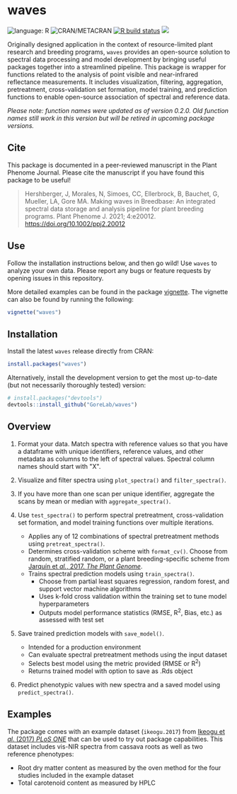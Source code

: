 # waves

<!-- badges: start -->
![language: R](https://img.shields.io/badge/language-R-blue.svg)
![CRAN/METACRAN](https://img.shields.io/cran/v/waves?label=CRAN)
[![R build status](https://github.com/GoreLab/waves/workflows/R-CMD-check/badge.svg)](https://github.com/GoreLab/waves/actions)
[![](https://cranlogs.r-pkg.org/badges/grand-total/waves)](https://CRAN.R-project.org/package=waves)

<!-- badges: end -->

Originally designed application in the context of resource-limited plant research and breeding programs, `waves` provides an open-source solution to spectral data processing and model development by bringing useful packages together into a streamlined pipeline. This package is wrapper for functions related to the analysis of point visible and near-infrared reflectance measurements. It includes visualization, filtering, aggregation, pretreatment, cross-validation set formation, model training, and prediction functions to enable open-source association of spectral and reference data. 

*Please note: function names were updated as of version 0.2.0. Old function names still work in this version but will be retired in upcoming package versions.*

## Cite
This package is documented in a peer-reviewed manuscript in the Plant Phenome Journal. Please cite the manuscript if you have found this package to be useful! 

> Hershberger, J, Morales, N, Simoes, CC, Ellerbrock, B, Bauchet, G, Mueller, LA, Gore MA. Making waves in Breedbase: An integrated spectral data storage and analysis pipeline for plant breeding programs. Plant Phenome J. 2021; 4:e20012. https://doi.org/10.1002/ppj2.20012


## Use

Follow the installation instructions below, and then go wild! Use `waves` to analyze your own data. Please report any bugs or feature requests by opening issues in this repository.

More detailed examples can be found in the package [vignette](https://gorelab.github.io/waves/articles/waves.html). The vignette can also be found by running the following:
``` r
vignette("waves")
```

## Installation
Install the latest `waves` release directly from CRAN: 
``` r
install.packages("waves")
```
Alternatively, install the development version to get the most up-to-date (but not necessarily thoroughly tested) version:
``` r
# install.packages("devtools")
devtools::install_github("GoreLab/waves")
```

## Overview
1. Format your data. Match spectra with reference values so that you have a dataframe with unique identifiers, reference values, and other metadata as columns to the left of spectral values. Spectral column names should start with "X".

2. Visualize and filter spectra using `plot_spectra()` and `filter_spectra()`.

3. If you have more than one scan per unique identifier, aggregate the scans by mean or median with `aggregate_spectra()`.

4. Use `test_spectra()` to perform spectral pretreatment, cross-validation set formation, and model training functions over multiple iterations.
    - Applies any of 12 combinations of spectral pretreatment methods using `pretreat_spectra()`.
    - Determines cross-validation scheme with `format_cv()`. Choose from random, stratified random, or a plant breeding-specific scheme from [Jarqu&iacute;n et *al.*, 2017. *The Plant Genome*](https://doi.org/10.3835/plantgenome2016.12.0130).
    - Trains spectral prediction models using `train_spectra()`.
        - Choose from partial least squares regression, random forest, and support vector machine algorithms
        - Uses k-fold cross validation within the training set to tune model hyperparameters
        - Outputs model performance statistics (RMSE, R<sup>2</sup>, Bias, etc.) as assessed with test set

5. Save trained prediction models with `save_model()`.
    - Intended for a production environment
    - Can evaluate spectral pretreatment methods using the input dataset
    - Selects best model using the metric provided (RMSE or  R<sup>2</sup>)
    - Returns trained model with option to save as .Rds object

6. Predict phenotypic values with new spectra and a saved model using `predict_spectra()`.


## Examples

The package comes with an example dataset (`ikeogu.2017`) from [Ikeogu et *al.* (2017) *PLoS ONE*](https://doi.org/10.1371/journal.pone.0188918) that can be used to try out package capabilities. This dataset includes vis-NIR spectra from cassava roots as well as two reference phenotypes:

* Root dry matter content as measured by the oven method for the four studies included in the example dataset
* Total carotenoid content as measured by HPLC






